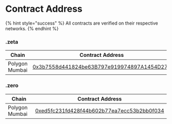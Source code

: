 # Contract Address

{% hint style="success" %}
All contracts are verified on their respective networks.
{% endhint %}

### .zeta

<table><thead><tr><th width="275">Chain</th><th>Contract Address</th></tr></thead><tbody><tr><td>Polygon Mumbai</td><td><a href="https://mumbai.polygonscan.com/address/0x3b7558d441824be63B797e919974897A1454D27b">0x3b7558d441824be63B797e919974897A1454D27b</a></td></tr></tbody></table>

### .zero

<table><thead><tr><th width="275">Chain</th><th>Contract Address</th></tr></thead><tbody><tr><td>Polygon Mumbai</td><td><a href="https://mumbai.polygonscan.com/address/0xed5fc231fd428f44b602b77ea7ecc53b2bb0f034">0xed5fc231fd428f44b602b77ea7ecc53b2bb0f034</a></td></tr></tbody></table>

